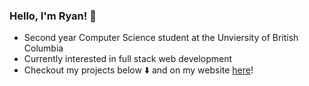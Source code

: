 ### Hello, I'm Ryan! 👋

- Second year Computer Science student at the Unviersity of British Columbia
- Currently interested in full stack web development
- Checkout my projects below ⬇️ and on my website [here](ryangao.dev)!



